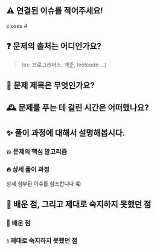 ## ⚠️ 연결된 이슈를 적어주세요!
closes #


## ❓ 문제의 출처는 어디인가요? 
> (ex: 프로그래머스, 백준, leetcode ...)


## 🌟 문제 제목은 무엇인가요?


## 🕰 문제를 푸는 데 걸린 시간은 어떠했나요? 


## ✨ 풀이 과정에 대해서 설명해봅시다.


### 💥 문제의 핵심 알고리즘


### 🔥 상세 풀이 과정
상세 첨부된 이슈를 참조합니다 😝

## 💎 배운 점, 그리고 제대로 숙지하지 못했던 점


### 🌙 배운 점


### 💧 제대로 숙지하지 못했던 점